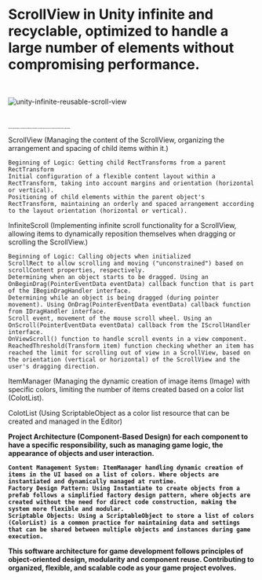 # ScrollView in Unity infinite and recyclable, optimized to handle a large number of elements without compromising performance. 

<br>

![unity-infinite-reusable-scroll-view](https://github.com/alfredo1995/infinite-scroll-view/assets/71193893/6d877a7f-02d5-4911-83a3-8685e4d142da)

<br>

<big style="font-size: 2;"> Practical Implementation: Developed an infinite and recyclable ScrollView that can be used in mobile and desktop WebGL applications.</big>

ScrollView (Managing the content of the ScrollView, organizing the arrangement and spacing of child items within it.)

    Beginning of Logic: Getting child RectTransforms from a parent RectTransform
    Initial configuration of a flexible content layout within a RectTransform, taking into account margins and orientation (horizontal or vertical).
    Positioning of child elements within the parent object's RectTransform, maintaining an orderly and spaced arrangement according to the layout orientation (horizontal or vertical).

InfiniteScroll (Implementing infinite scroll functionality for a ScrollView, allowing items to dynamically reposition themselves when dragging or scrolling the ScrollView.)

    Beginning of Logic: Calling objects when initialized
    ScrollRect to allow scrolling and moving ("unconstrained") based on scrollContent properties, respectively.
    Determining when an object starts to be dragged. Using an OnBeginDrag(PointerEventData eventData) callback function that is part of the IBeginDragHandler interface.
    Determining while an object is being dragged (during pointer movement). Using OnDrag(PointerEventData eventData) callback function from IDragHandler interface.
    Scroll event, movement of the mouse scroll wheel. Using an OnScroll(PointerEventData eventData) callback from the IScrollHandler interface.
    OnViewScroll() function to handle scroll events in a view component.
    ReachedThreshold(Transform item) function checking whether an item has reached the limit for scrolling out of view in a ScrollView, based on the orientation (vertical or horizontal) of the ScrollView and the user's dragging direction.

ItemManager (Managing the dynamic creation of image items (Image) with specific colors, limiting the number of items created based on a color list (ColotList).

ColotList (Using ScriptableObject as a color list resource that can be created and managed in the Editor)


<strong>  Project Architecture (Component-Based Design) for each component to have a specific responsibility, such as managing game logic, the appearance of objects and user interaction.

    Content Management System: ItemManager handling dynamic creation of items in the UI based on a list of colors. Where objects are instantiated and dynamically managed at runtime.
    Factory Design Pattern: Using Instantiate to create objects from a prefab follows a simplified factory design pattern, where objects are created without the need for direct code construction, making the system more flexible and modular.
    Scriptable Objects: Using a ScriptableObject to store a list of colors (ColorList) is a common practice for maintaining data and settings that can be shared between multiple objects and instances during game execution.

This software architecture for game development follows principles of object-oriented design, modularity and component reuse. Contributing to organized, flexible, and scalable code as your game project evolves.
